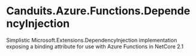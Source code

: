 # Canduits.Azure.Functions.DependencyInjection
Simplistic Microsoft.Extensions.DependencyInjection implementation exposing a binding attribute for use with Azure Functions in NetCore 2.1
